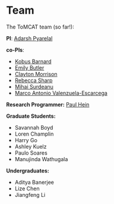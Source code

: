 Team
====

The ToMCAT team (so far!):

**PI**: [Adarsh Pyarelal](http://adarsh.cc)

**co-PIs**:

- [Kobus Barnard](http://kobus.ca)
- [Emily Butler](https://cals.arizona.edu/fcs/faculty/emily_butler)
- [Clayton Morrison](http://w3.sista.arizona.edu/~clayton/)
- [Rebecca Sharp](https://scholar.google.com/citations?user=IZlAzi0AAAAJ&hl=en&oi=ao)
- [Mihai Surdeanu](http://surdeanu.info/mihai/)
- [Marco Antonio Valenzuela-Escarcega](https://scholar.google.com/citations?user=uU2UhGIAAAAJ&hl=en)

**Research Programmer:** [Paul Hein](https://pauldhein.github.io)

**Graduate Students:**
- Savannah Boyd
- Loren Champlin
- Harry Go
- Ashley Kuelz
- Paulo Soares
- Manujinda Wathugala

**Undergraduates:**
- Aditya Banerjee
- Lize Chen
- Jiangfeng Li
